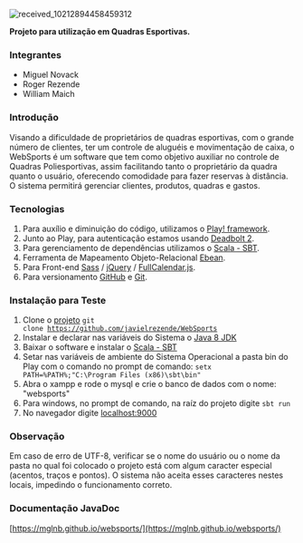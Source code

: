 ![received_10212894458459312](https://user-images.githubusercontent.com/22719369/27750514-81258188-5dae-11e7-9252-5d693de16103.jpeg)

**Projeto para utilização em Quadras Esportivas.**  

### Integrantes
* Miguel Novack  
* Roger Rezende
* William Maich

### Introdução
Visando a dificuldade de proprietários de quadras esportivas, com o grande número de clientes, ter um controle de aluguéis e movimentação de caixa, o WebSports é um software que tem como objetivo auxiliar no controle de Quadras Poliesportivas, assim facilitando tanto o proprietário da quadra quanto o usuário, oferecendo comodidade para fazer reservas à distância. O sistema permitirá gerenciar clientes, produtos, quadras e gastos.

### Tecnologias
1. Para auxílio e diminuição do código, utilizamos o [Play! framework](https://www.playframework.com/).
1. Junto ao Play, para autenticação estamos usando [Deadbolt 2](https://github.com/schaloner/deadbolt-2).
1. Para gerenciamento de dependências utilizamos o [Scala - SBT](http://www.scala-sbt.org/).
1. Ferramenta de Mapeamento Objeto-Relacional [Ebean](http://ebean-orm.github.io/).
1. Para Front-end [Sass](http://sass-lang.com/libsass) / [jQuery](https://jquery.com/) / [FullCalendar.js](https://fullcalendar.io/).
1. Para versionamento [GitHub](https://github.com/) e [Git](https://git-scm.com/).

### Instalação para Teste
1. Clone o [projeto](https://github.com/javielrezende/WebSports) <code>git clone https://github.com/javielrezende/WebSports</code>
1. Instalar e declarar nas variáveis do Sistema o [Java 8 JDK](http://www.oracle.com/technetwork/pt/java/javase/downloads/jdk8-downloads-2133151.html)
1. Baixar o software e instalar o [Scala - SBT](http://www.scala-sbt.org/)
1. Setar nas variáveis de ambiente do Sistema Operacional a pasta bin do Play com o comando no prompt de comando: <code>setx PATH=%PATH%;"C:\Program Files (x86)\sbt\bin"</code>
1. Abra o xampp e rode o mysql e crie o banco de dados com o nome: "websports"
1. Para windows, no prompt de comando, na raíz do projeto digite <code>sbt run</code>
1. No navegador  digite [localhost:9000]()

### Observação

Em caso de erro de UTF-8, verificar se o nome do usuário ou o nome da pasta no qual foi colocado o projeto está com algum caracter especial (acentos, traços e pontos). O sistema não aceita esses caracteres nestes locais, impedindo o funcionamento correto.

### Documentação JavaDoc
[https://mglnb.github.io/websports/](https://mglnb.github.io/websports/)
